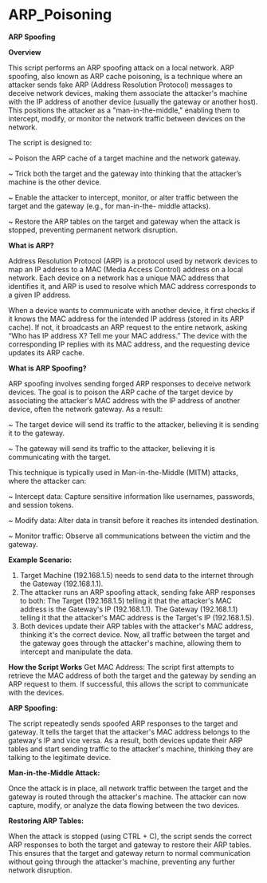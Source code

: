 # ARP_Poisoning
**ARP Spoofing**

**Overview**

This script performs an ARP spoofing attack on a local network. ARP spoofing, also known as ARP cache poisoning, is a technique where an attacker sends fake ARP (Address Resolution Protocol) messages to deceive network devices, making them associate the attacker's machine with the IP address of another device (usually the gateway or another host). This positions the attacker as a "man-in-the-middle," enabling them to intercept, modify, or monitor the network traffic between devices on the network.

The script is designed to:

  ~ Poison the ARP cache of a target machine and the network gateway.
  
  ~ Trick both the target and the gateway into thinking that the attacker’s machine is the other device.
  
  ~ Enable the attacker to intercept, monitor, or alter traffic between the target and the gateway (e.g., for man-in-the-          middle attacks).
  
  ~ Restore the ARP tables on the target and gateway when the attack is stopped, preventing permanent network disruption.

**What is ARP?**

Address Resolution Protocol (ARP) is a protocol used by network devices to map an IP address to a MAC (Media Access Control) address on a local network. Each device on a network has a unique MAC address that identifies it, and ARP is used to resolve which MAC address corresponds to a given IP address.

When a device wants to communicate with another device, it first checks if it knows the MAC address for the intended IP address (stored in its ARP cache). If not, it broadcasts an ARP request to the entire network, asking “Who has IP address X? Tell me your MAC address.” The device with the corresponding IP replies with its MAC address, and the requesting device updates its ARP cache.

**What is ARP Spoofing?**

ARP spoofing involves sending forged ARP responses to deceive network devices. The goal is to poison the ARP cache of the target device by associating the attacker's MAC address with the IP address of another device, often the network gateway. As a result:

  ~ The target device will send its traffic to the attacker, believing it is sending it to the gateway.
  
  ~ The gateway will send its traffic to the attacker, believing it is communicating with the target.
  
This technique is typically used in Man-in-the-Middle (MITM) attacks, where the attacker can:

  ~ Intercept data: Capture sensitive information like usernames, passwords, and session tokens.
  
  ~ Modify data: Alter data in transit before it reaches its intended destination.
  
  ~ Monitor traffic: Observe all communications between the victim and the gateway.

**Example Scenario:**

  1. Target Machine (192.168.1.5) needs to send data to the internet through the Gateway (192.168.1.1).
  2. The attacker runs an ARP spoofing attack, sending fake ARP responses to both:
      The Target (192.168.1.5) telling it that the attacker's MAC address is the Gateway's IP (192.168.1.1).
      The Gateway (192.168.1.1) telling it that the attacker's MAC address is the Target's IP (192.168.1.5).
  3. Both devices update their ARP tables with the attacker's MAC address, thinking it's the correct device.
Now, all traffic between the target and the gateway goes through the attacker's machine, allowing them to intercept and manipulate the data.

**How the Script Works**
Get MAC Address: The script first attempts to retrieve the MAC address of both the target and the gateway by sending an ARP request to them. If successful, this allows the script to communicate with the devices.

**ARP Spoofing:**

The script repeatedly sends spoofed ARP responses to the target and gateway.
It tells the target that the attacker's MAC address belongs to the gateway's IP and vice versa.
As a result, both devices update their ARP tables and start sending traffic to the attacker's machine, thinking they are talking to the legitimate device.

**Man-in-the-Middle Attack:**

Once the attack is in place, all network traffic between the target and the gateway is routed through the attacker's machine.
The attacker can now capture, modify, or analyze the data flowing between the two devices.

**Restoring ARP Tables:**

When the attack is stopped (using CTRL + C), the script sends the correct ARP responses to both the target and gateway to restore their ARP tables.
This ensures that the target and gateway return to normal communication without going through the attacker's machine, preventing any further network disruption.
